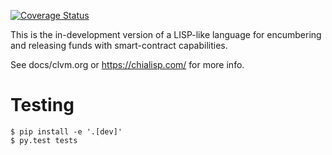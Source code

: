 [![Coverage Status](https://coveralls.io/repos/github/Chia-Network/clvm/badge.svg?branch=develop)](https://coveralls.io/github/Chia-Network/clvm?branch=develop)

This is the in-development version of a LISP-like language for encumbering and releasing funds with smart-contract capabilities.

See docs/clvm.org or https://chialisp.com/ for more info.


Testing
=======

    $ pip install -e '.[dev]'
    $ py.test tests

